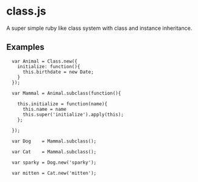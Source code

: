 class.js
========

A super simple ruby like class system with class and instance inheritance.


## Examples


      var Animal = Class.new({
        initialize: function(){
          this.birthdate = new Date;
        }
      });

      var Mammal = Animal.subclass(function(){

        this.initialize = function(name){
          this.name = name
          this.super('initialize').apply(this);
        };

      });

      var Dog    = Mammal.subclass();

      var Cat    = Mammal.subclass();

      var sparky = Dog.new('sparky');

      var mitten = Cat.new('mitten');
